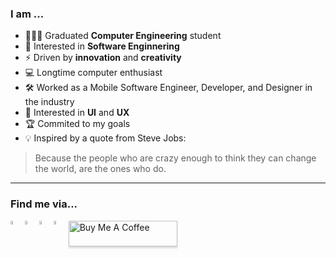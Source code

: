 ### I am ...
- 👨🏻‍💻 Graduated **Computer Engineering** student
- 👾 Interested in **Software Enginnering**
- ⚡ Driven by **innovation** and **creativity**
- 💻 Longtime computer enthusiast
- 🛠 Worked as a Mobile Software Engineer, Developer, and Designer in the industry
- 📱 Interested in **UI** and **UX**
- 🏆 Commited to my goals
- 💡 Inspired by a quote from Steve Jobs:
> Because the people who are crazy enough to think they can change the world, are the ones who do.


---

### Find me via...

<p align="left">  
  <a href="mailto: navidallgray@gmail.com">
        <img align="left" 
             alt="email"
             title="Email"
             width="4%" 
             src="https://cdn0.iconfinder.com/data/icons/apple-apps/100/Apple_Mail-512.png">
    </a>
  
  <a href="https://www.linkedin.com/in/Navid-All-Gharaee">
        <img align="left" 
             alt="linkedin" 
             title="LinkedIn"
             width="4%" 
             src="https://cdn1.iconfinder.com/data/icons/social-networks-15/512/LinkedIn_social_network_logo-1024.png">
    </a>
    
  <a href="https://twitter.com/navid_ag/">
      <img align="left" 
           alt="twitter" 
           title="Twitter"
           width="4%" 
           src="https://cdn4.iconfinder.com/data/icons/social-media-flat-7/64/Social-media_Twitter-1024.png">
    </a>
   
  
   <a href="https://medium.com/@TheUnitedTwins/">
      <img align="left" 
           alt="medium" 
           title="medium"
           width="4%" 
           src="https://cdn3.iconfinder.com/data/icons/remixicon-logos/24/medium-fill-512.png">
    </a>
    <a href="https://www.buymeacoffee.com/navidag"><img src="https://www.buymeacoffee.com/assets/img/custom_images/orange_img.png" alt="Buy Me A Coffee" style="height: 41px !important;width: 174px !important;box-shadow: 0px 3px 2px 0px rgba(190, 190, 190, 0.5) !important;-webkit-box-shadow: 0px 3px 2px 0px rgba(190, 190, 190, 0.5) !important;" ></a>

    
</p>

</br>
</br>

              
